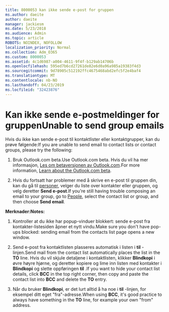 ```yaml
---
title: 8000053 kan ikke sende e-post for gruppen
ms.author: daeite
author: daeite
manager: jackiesm
ms.date: 5/23/2018
ms.audience: Admin
ms.topic: article
ROBOTS: NOINDEX, NOFOLLOW
localization_priority: Normal
ms.collection: Adm_O365
ms.custom: 8000053
ms.assetid: 4c1d6987-a004-4611-9f4f-b129ab14706b
ms.openlocfilehash: 595ed7b6cd27261de82e6d0a96a985a19383f4d3
ms.sourcegitcommit: 9d78905c512192ffc4675468abd2efc5f2e4baf4
ms.translationtype: MT
ms.contentlocale: nb-NO
ms.lasthandoff: 04/23/2019
ms.locfileid: "32423876"
---
```

# <a name="unable-to-send-group-emails"></a><span data-ttu-id="7e98c-102">Kan ikke sende e-postmeldinger for gruppen</span><span class="sxs-lookup"><span data-stu-id="7e98c-102">Unable to send group emails</span></span>

<span data-ttu-id="7e98c-103">Hvis du ikke kan sende e-post til kontaktlister eller kontaktgrupper, kan du prøve følgende:</span><span class="sxs-lookup"><span data-stu-id="7e98c-103">If you are unable to send email to contact lists or contact groups, please try the following:</span></span>
  
1. <span data-ttu-id="7e98c-104">Bruk Outlook.com beta.</span><span class="sxs-lookup"><span data-stu-id="7e98c-104">Use Outlook.com beta.</span></span> <span data-ttu-id="7e98c-105">Hvis du vil ha mer informasjon, [Les om betaversjonen av Outlook.com](https://support.office.com/article/e2261c7f-d413-4084-8f22-21282f42d8cf).</span><span class="sxs-lookup"><span data-stu-id="7e98c-105">For more information, [Learn about the Outlook.com beta](https://support.office.com/article/e2261c7f-d413-4084-8f22-21282f42d8cf).</span></span>
    
2. <span data-ttu-id="7e98c-106">Hvis du fortsatt har problemer med å skrive en e-post til gruppen din, kan du gå til [personer](https://outlook.live.com/people/), velger du liste over kontakter eller gruppen, og velg deretter **Send e-post**.</span><span class="sxs-lookup"><span data-stu-id="7e98c-106">If you're still having trouble composing an email to your group, go to [People](https://outlook.live.com/people/), select the contact list or group, and then choose **Send email**.</span></span>
    
 <span data-ttu-id="7e98c-107">**Merknader:**</span><span class="sxs-lookup"><span data-stu-id="7e98c-107">**Notes:**</span></span>
  
1. <span data-ttu-id="7e98c-108">Kontroller at du ikke har popup-vinduer blokkert: sende e-post fra kontakter-listesiden åpner et nytt vindu.</span><span class="sxs-lookup"><span data-stu-id="7e98c-108">Make sure you don't have pop-ups blocked: sending email from the contacts list page opens a new window.</span></span>
    
2. <span data-ttu-id="7e98c-109">Send e-post fra kontaktlisten plasseres automatisk i listen i **til** -linjen.</span><span class="sxs-lookup"><span data-stu-id="7e98c-109">Send mail from the contact list automatically places the list in the **TO** line.</span></span> <span data-ttu-id="7e98c-110">Hvis du vil skjule detaljene i kontaktlisten, klikker **Blindkopi** i øvre høyre hjørne, og deretter kopiere og lime inn listen med kontakter i **Blindkopi** og slette oppføringen **til** .</span><span class="sxs-lookup"><span data-stu-id="7e98c-110">If you want to hide your contact list details, click **BCC** in the top right corner, then copy and paste the contact list into **BCC** and delete the **TO** entry.</span></span> 
    
3. <span data-ttu-id="7e98c-111">Når du bruker **Blindkopi**, er det lurt alltid å ha noe i **til** -linjen, for eksempel ditt eget "fra"-adresse.</span><span class="sxs-lookup"><span data-stu-id="7e98c-111">When using **BCC**, it's good practice to always have something in the **TO** line, for example your own "from" address.</span></span> 
    

